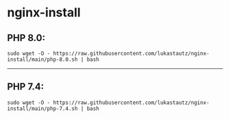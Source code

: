 # nginx-install
## PHP 8.0:
```
sudo wget -O - https://raw.githubusercontent.com/lukastautz/nginx-install/main/php-8.0.sh | bash
```
<hr>

## PHP 7.4:
```
sudo wget -O - https://raw.githubusercontent.com/lukastautz/nginx-install/main/php-7.4.sh | bash
